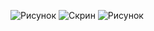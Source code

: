 ![Рисунок](https://user-images.githubusercontent.com/71172186/97995002-0a305780-1df7-11eb-9e02-b924c48a62bf.png)
![Скрин](https://user-images.githubusercontent.com/71172186/98021192-10353100-1e15-11eb-9988-ef00a0019026.png)
![Рисунок](https://user-images.githubusercontent.com/71172186/98021268-2e029600-1e15-11eb-960a-6df4b2f7b0a2.png)
